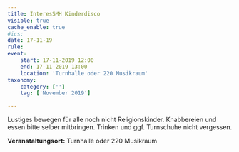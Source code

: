 ```yaml
---
title: InteresSMH Kinderdisco
visible: true
cache_enable: true
#ics: 
date: 17-11-19
rule: 
event:
	start: 17-11-2019 12:00
	end: 17-11-2019 13:00
	location: 'Turnhalle oder 220 Musikraum'
taxonomy:
	category: ['']
	tag: ['November 2019']

---
```

Lustiges bewegen für alle noch nicht Religionskinder. Knabbereien und essen bitte selber mitbringen. Trinken und ggf. Turnschuhe nicht vergessen.


**Veranstaltungsort:** Turnhalle oder 220 Musikraum

